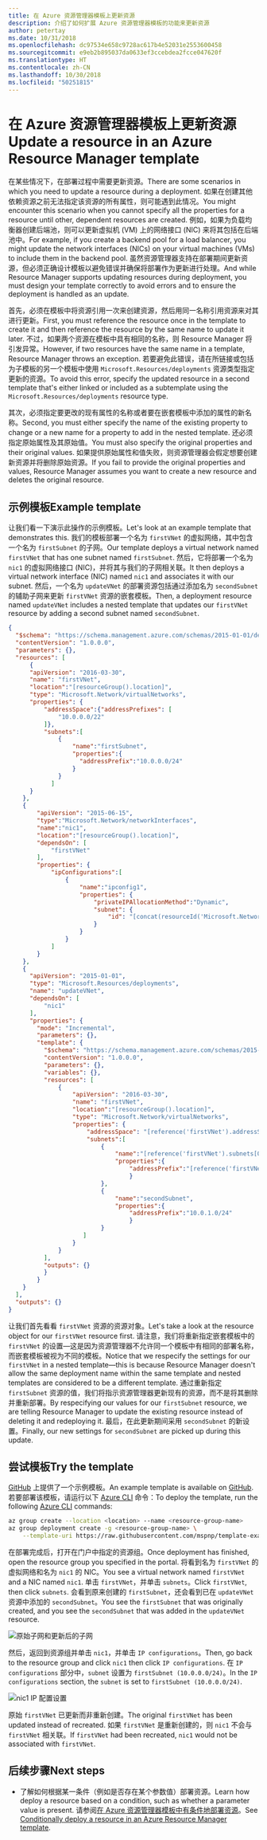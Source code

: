 ```yaml
---
title: 在 Azure 资源管理器模板上更新资源
description: 介绍了如何扩展 Azure 资源管理器模板的功能来更新资源
author: petertay
ms.date: 10/31/2018
ms.openlocfilehash: dc97534e658c9728ac617b4e52031e2553600458
ms.sourcegitcommit: e9eb2b895037da0633ef3ccebdea2fcce047620f
ms.translationtype: HT
ms.contentlocale: zh-CN
ms.lasthandoff: 10/30/2018
ms.locfileid: "50251815"
---
```

# <a name="update-a-resource-in-an-azure-resource-manager-template"></a><span data-ttu-id="2ec3f-103">在 Azure 资源管理器模板上更新资源</span><span class="sxs-lookup"><span data-stu-id="2ec3f-103">Update a resource in an Azure Resource Manager template</span></span>

<span data-ttu-id="2ec3f-104">在某些情况下，在部署过程中需要更新资源。</span><span class="sxs-lookup"><span data-stu-id="2ec3f-104">There are some scenarios in which you need to update a resource during a deployment.</span></span> <span data-ttu-id="2ec3f-105">如果在创建其他依赖资源之前无法指定该资源的所有属性，则可能遇到此情况。</span><span class="sxs-lookup"><span data-stu-id="2ec3f-105">You might encounter this scenario when you cannot specify all the properties for a resource until other, dependent resources are created.</span></span> <span data-ttu-id="2ec3f-106">例如，如果为负载均衡器创建后端池，则可以更新虚拟机 (VM) 上的网络接口 (NIC) 来将其包括在后端池中。</span><span class="sxs-lookup"><span data-stu-id="2ec3f-106">For example, if you create a backend pool for a load balancer, you might update the network interfaces (NICs) on your virtual machines (VMs) to include them in the backend pool.</span></span> <span data-ttu-id="2ec3f-107">虽然资源管理器支持在部署期间更新资源，但必须正确设计模板以避免错误并确保将部署作为更新进行处理。</span><span class="sxs-lookup"><span data-stu-id="2ec3f-107">And while Resource Manager supports updating resources during deployment, you must design your template correctly to avoid errors and to ensure the deployment is handled as an update.</span></span>

<span data-ttu-id="2ec3f-108">首先，必须在模板中将资源引用一次来创建资源，然后用同一名称引用资源来对其进行更新。</span><span class="sxs-lookup"><span data-stu-id="2ec3f-108">First, you must reference the resource once in the template to create it and then reference the resource by the same name to update it later.</span></span> <span data-ttu-id="2ec3f-109">不过，如果两个资源在模板中具有相同的名称，则 Resource Manager 将引发异常。</span><span class="sxs-lookup"><span data-stu-id="2ec3f-109">However, if two resources have the same name in a template, Resource Manager throws an exception.</span></span> <span data-ttu-id="2ec3f-110">若要避免此错误，请在所链接或包括为子模板的另一个模板中使用 `Microsoft.Resources/deployments` 资源类型指定更新的资源。</span><span class="sxs-lookup"><span data-stu-id="2ec3f-110">To avoid this error, specify the updated resource in a second template that's either linked or included as a subtemplate using the `Microsoft.Resources/deployments` resource type.</span></span>

<span data-ttu-id="2ec3f-111">其次，必须指定要更改的现有属性的名称或者要在嵌套模板中添加的属性的新名称。</span><span class="sxs-lookup"><span data-stu-id="2ec3f-111">Second, you must either specify the name of the existing property to change or a new name for a property to add in the nested template.</span></span> <span data-ttu-id="2ec3f-112">还必须指定原始属性及其原始值。</span><span class="sxs-lookup"><span data-stu-id="2ec3f-112">You must also specify the original properties and their original values.</span></span> <span data-ttu-id="2ec3f-113">如果提供原始属性和值失败，则资源管理器会假定想要创建新资源并将删除原始资源。</span><span class="sxs-lookup"><span data-stu-id="2ec3f-113">If you fail to provide the original properties and values, Resource Manager assumes you want to create a new resource and deletes the original resource.</span></span>

## <a name="example-template"></a><span data-ttu-id="2ec3f-114">示例模板</span><span class="sxs-lookup"><span data-stu-id="2ec3f-114">Example template</span></span>

<span data-ttu-id="2ec3f-115">让我们看一下演示此操作的示例模板。</span><span class="sxs-lookup"><span data-stu-id="2ec3f-115">Let's look at an example template that demonstrates this.</span></span> <span data-ttu-id="2ec3f-116">我们的模板部署一个名为 `firstVNet` 的虚拟网络，其中包含一个名为 `firstSubnet` 的子网。</span><span class="sxs-lookup"><span data-stu-id="2ec3f-116">Our template deploys a virtual network  named `firstVNet` that has one subnet named `firstSubnet`.</span></span> <span data-ttu-id="2ec3f-117">然后，它将部署一个名为 `nic1` 的虚拟网络接口 (NIC)，并将其与我们的子网相关联。</span><span class="sxs-lookup"><span data-stu-id="2ec3f-117">It then deploys a virtual network interface (NIC) named `nic1` and associates it with our subnet.</span></span> <span data-ttu-id="2ec3f-118">然后，一个名为 `updateVNet` 的部署资源包括通过添加名为 `secondSubnet` 的辅助子网来更新 `firstVNet` 资源的嵌套模板。</span><span class="sxs-lookup"><span data-stu-id="2ec3f-118">Then, a deployment resource named `updateVNet` includes a nested template that updates our `firstVNet` resource by adding a second subnet named `secondSubnet`.</span></span> 

```json
{
  "$schema": "https://schema.management.azure.com/schemas/2015-01-01/deploymentTemplate.json#",
  "contentVersion": "1.0.0.0",
  "parameters": {},
  "resources": [
      {
      "apiVersion": "2016-03-30",
      "name": "firstVNet",
      "location":"[resourceGroup().location]",
      "type": "Microsoft.Network/virtualNetworks",
      "properties": {
          "addressSpace":{"addressPrefixes": [
              "10.0.0.0/22"
          ]},
          "subnets":[              
              {
                  "name":"firstSubnet",
                  "properties":{
                    "addressPrefix":"10.0.0.0/24"
                  }
              }
            ]
      }
    },
    {
        "apiVersion": "2015-06-15",
        "type":"Microsoft.Network/networkInterfaces",
        "name":"nic1",
        "location":"[resourceGroup().location]",
        "dependsOn": [
            "firstVNet"
        ],
        "properties": {
            "ipConfigurations":[
                {
                    "name":"ipconfig1",
                    "properties": {
                        "privateIPAllocationMethod":"Dynamic",
                        "subnet": {
                            "id": "[concat(resourceId('Microsoft.Network/virtualNetworks','firstVNet'),'/subnets/firstSubnet')]"
                        }
                    }
                }
            ]
        }
    },
    {
      "apiVersion": "2015-01-01",
      "type": "Microsoft.Resources/deployments",
      "name": "updateVNet",
      "dependsOn": [
          "nic1"
      ],
      "properties": {
        "mode": "Incremental",
        "parameters": {},
        "template": {
          "$schema": "https://schema.management.azure.com/schemas/2015-01-01/deploymentTemplate.json#",
          "contentVersion": "1.0.0.0",
          "parameters": {},
          "variables": {},
          "resources": [
              {
                  "apiVersion": "2016-03-30",
                  "name": "firstVNet",
                  "location":"[resourceGroup().location]",
                  "type": "Microsoft.Network/virtualNetworks",
                  "properties": {
                      "addressSpace": "[reference('firstVNet').addressSpace]",
                      "subnets":[
                          {
                              "name":"[reference('firstVNet').subnets[0].name]",
                              "properties":{
                                  "addressPrefix":"[reference('firstVNet').subnets[0].properties.addressPrefix]"
                                  }
                          },
                          {
                              "name":"secondSubnet",
                              "properties":{
                                  "addressPrefix":"10.0.1.0/24"
                                  }
                          }
                     ]
                  }
              }
          ],
          "outputs": {}
          }
        }
    }
  ],
  "outputs": {}
}
```

<span data-ttu-id="2ec3f-119">让我们首先看看 `firstVNet` 资源的资源对象。</span><span class="sxs-lookup"><span data-stu-id="2ec3f-119">Let's take a look at the resource object for our `firstVNet` resource first.</span></span> <span data-ttu-id="2ec3f-120">请注意，我们将重新指定嵌套模板中的 `firstVNet` 的设置&mdash;这是因为资源管理器不允许同一个模板中有相同的部署名称，而嵌套模板被视为不同的模板。</span><span class="sxs-lookup"><span data-stu-id="2ec3f-120">Notice that we respecify the settings for our `firstVNet` in a nested template&mdash;this is because Resource Manager doesn't allow the same deployment name within the same template and nested templates are considered to be a different template.</span></span> <span data-ttu-id="2ec3f-121">通过重新指定 `firstSubnet` 资源的值，我们将指示资源管理器更新现有的资源，而不是将其删除并重新部署。</span><span class="sxs-lookup"><span data-stu-id="2ec3f-121">By respecifying our values for our `firstSubnet` resource, we are telling Resource Manager to update the existing resource instead of deleting it and redeploying it.</span></span> <span data-ttu-id="2ec3f-122">最后，在此更新期间采用 `secondSubnet` 的新设置。</span><span class="sxs-lookup"><span data-stu-id="2ec3f-122">Finally, our new settings for `secondSubnet` are picked up during this update.</span></span>

## <a name="try-the-template"></a><span data-ttu-id="2ec3f-123">尝试模板</span><span class="sxs-lookup"><span data-stu-id="2ec3f-123">Try the template</span></span>

<span data-ttu-id="2ec3f-124">[GitHub][github] 上提供了一个示例模板。</span><span class="sxs-lookup"><span data-stu-id="2ec3f-124">An example template is available on [GitHub][github].</span></span> <span data-ttu-id="2ec3f-125">若要部署该模板，请运行以下 [Azure CLI][cli] 命令：</span><span class="sxs-lookup"><span data-stu-id="2ec3f-125">To deploy the template, run the following [Azure CLI][cli] commands:</span></span>

```bash
az group create --location <location> --name <resource-group-name>
az group deployment create -g <resource-group-name> \
    --template-uri https://raw.githubusercontent.com/mspnp/template-examples/master/example1-update/deploy.json
```

<span data-ttu-id="2ec3f-126">在部署完成后，打开在门户中指定的资源组。</span><span class="sxs-lookup"><span data-stu-id="2ec3f-126">Once deployment has finished, open the resource group you specified in the portal.</span></span> <span data-ttu-id="2ec3f-127">将看到名为 `firstVNet` 的虚拟网络和名为 `nic1` 的 NIC。</span><span class="sxs-lookup"><span data-stu-id="2ec3f-127">You see a virtual network named `firstVNet` and a NIC named `nic1`.</span></span> <span data-ttu-id="2ec3f-128">单击 `firstVNet`，并单击 `subnets`。</span><span class="sxs-lookup"><span data-stu-id="2ec3f-128">Click `firstVNet`, then click `subnets`.</span></span> <span data-ttu-id="2ec3f-129">会看到原来创建的 `firstSubnet`，还会看到已在 `updateVNet` 资源中添加的 `secondSubnet`。</span><span class="sxs-lookup"><span data-stu-id="2ec3f-129">You see the `firstSubnet` that was originally created, and you see the `secondSubnet` that was added in the `updateVNet` resource.</span></span> 

![原始子网和更新后的子网](../_images/firstVNet-subnets.png)

<span data-ttu-id="2ec3f-131">然后，返回到资源组并单击 `nic1`，并单击 `IP configurations`。</span><span class="sxs-lookup"><span data-stu-id="2ec3f-131">Then, go back to the resource group and click `nic1` then click `IP configurations`.</span></span> <span data-ttu-id="2ec3f-132">在 `IP configurations` 部分中，`subnet` 设置为 `firstSubnet (10.0.0.0/24)`。</span><span class="sxs-lookup"><span data-stu-id="2ec3f-132">In the `IP configurations` section, the `subnet` is set to `firstSubnet (10.0.0.0/24)`.</span></span> 

![nic1 IP 配置设置](../_images/nic1-ipconfigurations.png)

<span data-ttu-id="2ec3f-134">原始 `firstVNet` 已更新而非重新创建。</span><span class="sxs-lookup"><span data-stu-id="2ec3f-134">The original `firstVNet` has been updated instead of recreated.</span></span> <span data-ttu-id="2ec3f-135">如果 `firstVNet` 是重新创建的，则 `nic1` 不会与 `firstVNet` 相关联。</span><span class="sxs-lookup"><span data-stu-id="2ec3f-135">If `firstVNet` had been recreated, `nic1` would not be associated with `firstVNet`.</span></span>

## <a name="next-steps"></a><span data-ttu-id="2ec3f-136">后续步骤</span><span class="sxs-lookup"><span data-stu-id="2ec3f-136">Next steps</span></span>

* <span data-ttu-id="2ec3f-137">了解如何根据某一条件（例如是否存在某个参数值）部署资源。</span><span class="sxs-lookup"><span data-stu-id="2ec3f-137">Learn how deploy a resource based on a condition, such as whether a parameter value is present.</span></span> <span data-ttu-id="2ec3f-138">请参阅[在 Azure 资源管理器模板中有条件地部署资源](./conditional-deploy.md)。</span><span class="sxs-lookup"><span data-stu-id="2ec3f-138">See [Conditionally deploy a resource in an Azure Resource Manager template](./conditional-deploy.md).</span></span>

[cli]: /cli/azure/?view=azure-cli-latest
[github]: https://github.com/mspnp/template-examples